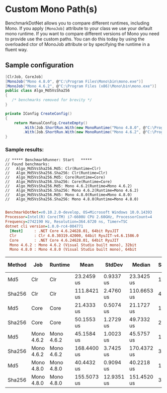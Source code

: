 # Custom Mono Path(s)

BenchmarkDotNet allows you to compare different runtimes, including Mono. If you apply `[MonoJob]` attribute to your class we use your default mono runtime. If you want to compare different versions of Mono you need to provide use the custom paths. You can do this today by using the overloaded ctor of MonoJob attribute or by specifying the runtime in a fluent way.

## Sample configuration

```cs
[ClrJob, CoreJob]
[MonoJob("Mono 4.8.0", @"C:\Program Files\Mono\bin\mono.exe")]
[MonoJob("Mono 4.6.2", @"C:\Program Files (x86)\Mono\bin\mono.exe")]
public class Algo_Md5VsSha256
{
   /* benchmarks removed for brevity */
}	
```

```cs
private IConfig CreateConfig()
{
	return ManualConfig.CreateEmpty()
		.With(Job.ShortRun.With(new MonoRuntime("Mono 4.8.0", @"C:\Program Files\Mono\bin\mono.exe"))
		.With(Job.ShortRun.With(new MonoRuntime("Mono 4.6.2", @"C:\Program Files (x86)\Mono\bin\mono.exe"));
}
```

### Sample results:

```
// ***** BenchmarkRunner: Start   *****
// Found benchmarks:
//   Algo_Md5VsSha256.Md5: Clr(Runtime=Clr)
//   Algo_Md5VsSha256.Sha256: Clr(Runtime=Clr)
//   Algo_Md5VsSha256.Md5: Core(Runtime=Core)
//   Algo_Md5VsSha256.Sha256: Core(Runtime=Core)
//   Algo_Md5VsSha256.Md5: Mono 4.6.2(Runtime=Mono 4.6.2)
//   Algo_Md5VsSha256.Sha256: Mono 4.6.2(Runtime=Mono 4.6.2)
//   Algo_Md5VsSha256.Md5: Mono 4.8.0(Runtime=Mono 4.8.0)
//   Algo_Md5VsSha256.Sha256: Mono 4.8.0(Runtime=Mono 4.8.0)
```

``` ini

BenchmarkDotNet=v0.10.2.0-develop, OS=Microsoft Windows 10.0.14393
Processor=Intel(R) Core(TM) i7-6600U CPU 2.60GHz, ProcessorCount=4
Frequency=2742190 Hz, Resolution=364.6720 ns, Timer=TSC
dotnet cli version=1.0.0-rc4-004771
  [Host]     : .NET Core 4.6.24628.01, 64bit RyuJIT
  Clr        : Clr 4.0.30319.42000, 64bit RyuJIT-v4.6.1586.0
  Core       : .NET Core 4.6.24628.01, 64bit RyuJIT
  Mono 4.6.2 : Mono 4.6.2 (Visual Studio built mono), 32bit 
  Mono 4.8.0 : Mono 4.8.0 (Visual Studio built mono), 64bit 


```
| Method |        Job |    Runtime |        Mean |     StdDev |      Median | Scaled | Scaled-StdDev | Allocated |
|------- |----------- |----------- |------------ |----------- |------------ |------- |-------------- |---------- |
|    Md5 |        Clr |        Clr |  23.2459 us |  0.9337 us |  23.3425 us |   1.00 |          0.00 |     112 B |
| Sha256 |        Clr |        Clr | 111.8421 us |  2.4760 us | 110.6653 us |   4.82 |          0.21 |     188 B |
|    Md5 |       Core |       Core |  21.4333 us |  0.5074 us |  21.1727 us |   1.00 |          0.00 |      80 B |
| Sha256 |       Core |       Core |  50.1553 us |  1.2729 us |  49.7332 us |   2.34 |          0.08 |     114 B |
|    Md5 | Mono 4.6.2 | Mono 4.6.2 |  45.1584 us |  1.0023 us |  45.5757 us |   1.00 |          0.00 |       N/A |
| Sha256 | Mono 4.6.2 | Mono 4.6.2 | 168.4400 us |  3.7425 us | 170.4372 us |   3.73 |          0.11 |       N/A |
|    Md5 | Mono 4.8.0 | Mono 4.8.0 |  40.4432 us |  0.9094 us |  40.2218 us |   1.00 |          0.00 |       N/A |
| Sha256 | Mono 4.8.0 | Mono 4.8.0 | 155.5073 us | 12.9351 us | 151.4520 us |   3.85 |          0.33 |       N/A |
```
